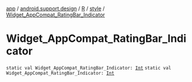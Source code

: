 [app](../../../index.md) / [android.support.design](../../index.md) / [R](../index.md) / [style](index.md) / [Widget_AppCompat_RatingBar_Indicator](./-widget_-app-compat_-rating-bar_-indicator.md)

# Widget_AppCompat_RatingBar_Indicator

`static val Widget_AppCompat_RatingBar_Indicator: `[`Int`](https://kotlinlang.org/api/latest/jvm/stdlib/kotlin/-int/index.html)
`static val Widget_AppCompat_RatingBar_Indicator: `[`Int`](https://kotlinlang.org/api/latest/jvm/stdlib/kotlin/-int/index.html)